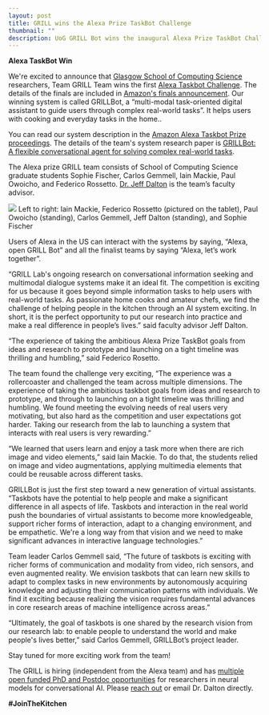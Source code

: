 ```yaml
---
layout: post
title: GRILL wins the Alexa Prize TaskBot Challenge 
thumbnail: ""
description: UoG GRILL Bot wins the inaugural Alexa Prize TaskBot Challenge 
---
```


<strong>Alexa TaskBot Win</strong>

We're excited to announce that [Glasgow School of Computing Science](https://www.gla.ac.uk/schools/computing/) researchers, Team GRILL Team wins the first [Alexa Taskbot Challenge](https://www.amazon.science/alexa-prize/taskbot-challenge). The details of the finals are included in [Amazon's finals announcement](https://www.amazon.science/alexa-prize/three-top-performers-emerge-in-inaugural-alexa-prize-taskbot-challenge). Our winning system is called GRILLBot, a “multi-modal task-oriented digital assistant to guide users through complex real-world tasks”.  It helps users with cooking and everyday tasks in the home..

You can read our system description in the [Amazon Alexa Taskbot Prize proceedings](https://www.amazon.science/alexa-prize/proceedings?f0=0000017e-89dd-de9e-a7ff-cfdf63730000&s=0). The details of the team's system research paper is [GRILLBot: A flexible conversational agent for solving complex real-world tasks](https://www.amazon.science/alexa-prize/proceedings/grillbot-a-flexible-conversational-agent-for-solving-complex-real-world-tasks). 

The Alexa prize GRILL team consists of School of Computing Science graduate students Sophie Fischer, Carlos Gemmell, Iain Mackie, 
Paul Owoicho, and Federico Rossetto. [Dr. Jeff Dalton](http://www.dcs.gla.ac.uk/~jeff/) is the team’s faculty advisor. 

<img src="../assets/img/alexa_team.jpeg">
Left to right: Iain Mackie, Federico Rossetto (pictured on the tablet), Paul Owoicho (standing), Carlos Gemmell, Jeff Dalton (standing), and Sophie Fischer

Users of Alexa in the US can interact with the systems by saying, “Alexa, open GRILL Bot” and all the finalist teams by saying “Alexa, let’s work together”.

“GRILL Lab's ongoing research on conversational information seeking and multimodal dialogue systems make it an ideal fit. The competition is exciting for us because it goes beyond simple information tasks to help users with real-world tasks. As passionate home cooks and amateur chefs, we find the challenge of helping people in the kitchen through an AI system exciting. In short, it is the perfect opportunity to put our research into practice and make a real difference in people’s lives.” said faculty advisor Jeff Dalton.

“The experience of taking the ambitious Alexa Prize TaskBot goals from ideas and research to prototype and launching on a tight timeline was thrilling and humbling,” said Federico Rosetto.

The team found the challenge very exciting, “The experience was a rollercoaster and challenged the team across multiple dimensions. The experience of taking the ambitious taskbot goals from ideas and research to prototype, and through to launching on a tight timeline was thrilling and humbling.  We found meeting the evolving needs of real users very motivating, but also hard as the competition and user expectations got harder. Taking our research from the lab to launching a system that interacts  with real users is very rewarding.”

“We learned that users learn and enjoy a task more when there are rich image and video elements,” said Iain Mackie. To do that, the students relied on image and video augmentations, applying multimedia elements that could be reusable across different tasks.

GRILLBot is just the first step toward a new generation of virtual assistants. “Taskbots have the potential to help people and make a significant difference in all aspects of life. Taskbots and interaction in the real world push the boundaries of virtual assistants to become more knowledgeable, support richer forms of interaction, adapt to a changing environment, and be empathetic. We're a long way from that vision and we need to make significant advances in interactive language technologies.”

Team leader Carlos Gemmell said, “The future of taskbots is exciting with richer forms of communication and modality from video, rich sensors, and even augmented reality. We envision taskbots that can learn new skills to adapt to complex tasks in new environments by autonomously acquiring knowledge and adjusting their communication patterns with individuals. We find it exciting because realizing the vision requires fundamental advances in core research areas of machine intelligence across areas.”

“Ultimately, the goal of taskbots is one shared by the research vision from our research lab: to enable people to understand the world and make people's lives better,” said Carlos Gemmell, GRILLBot’s project leader.

Stay tuned for more exciting work from the team!

The GRILL is hiring (independent from the Alexa team) and has [multiple open funded PhD and Postdoc opportunities](https://grilllab.ai/openings/) for researchers in neural models for conversational AI. Please [reach out](https://grilllab.ai/contact) or email Dr. Dalton directly. 

**#JoinTheKitchen**
